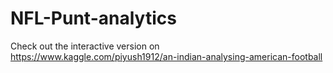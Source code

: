 # NFL-Punt-analytics
Check out the interactive version on https://www.kaggle.com/piyush1912/an-indian-analysing-american-football
